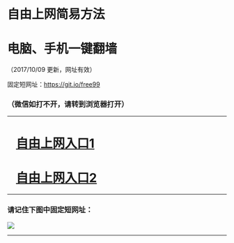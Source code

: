 ﻿# 自由上网简易方法

# 电脑、手机一键翻墙

（2017/10/09 更新，网址有效）

固定短网址：https://git.io/free99

### （微信如打不开，请转到浏览器打开）


***





# &nbsp;&nbsp; <a href="http://ft1252118530.fwq-tz-1001.info/fwqtz01.html?t=100900110151 " target="_blank">自由上网入口1</a>
# &nbsp;&nbsp; <a href="http://ft3155912281.fwq-tz-1002.info/fwqtz02.html?t=10090015338 " target="_blank">自由上网入口2</a>
***

### 请记住下图中固定短网址：

<img src="https://s3-us-west-2.amazonaws.com/fwq-1001/yjfq-20170905okok.png" /> 


***

